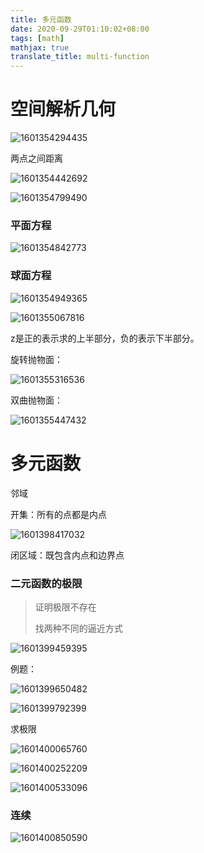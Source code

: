 ```yaml
---
title: 多元函数
date: 2020-09-29T01:10:02+08:00
tags: [math]
mathjax: true
translate_title: multi-function
---
```


# 空间解析几何

![1601354294435](D:\Blog\source\_posts\多元函数\1601354294435.png)

两点之间距离

![1601354442692](D:\Blog\source\_posts\多元函数\1601354442692.png)

![1601354799490](D:\Blog\source\_posts\多元函数\1601354799490.png)

### **平面方程**

![1601354842773](D:\Blog\source\_posts\多元函数\1601354842773.png)

### 球面方程

![1601354949365](D:\Blog\source\_posts\多元函数\1601354949365.png)

![1601355067816](D:\Blog\source\_posts\多元函数\1601355067816.png)

z是正的表示求的上半部分，负的表示下半部分。

旋转抛物面：

![1601355316536](D:\Blog\source\_posts\多元函数\1601355316536.png)

双曲抛物面：

![1601355447432](D:\Blog\source\_posts\多元函数\1601355447432.png)

# 多元函数

邻域

开集：所有的点都是内点

![1601398417032](D:\Blog\source\_posts\多元函数\1601398417032.png)

闭区域：既包含内点和边界点

### 二元函数的极限

> 证明极限不存在
>
> 找两种不同的逼近方式

![1601399459395](D:\Blog\source\_posts\多元函数\1601399459395.png)

例题：

![1601399650482](D:\Blog\source\_posts\多元函数\1601399650482.png)

![1601399792399](D:\Blog\source\_posts\多元函数\1601399792399.png)

求极限

![1601400065760](D:\Blog\source\_posts\多元函数\1601400065760.png)

![1601400252209](D:\Blog\source\_posts\多元函数\1601400252209.png)

![1601400533096](D:\Blog\source\_posts\多元函数\1601400533096.png)

### 连续

![1601400850590](D:\Blog\source\_posts\多元函数\1601400850590.png)

